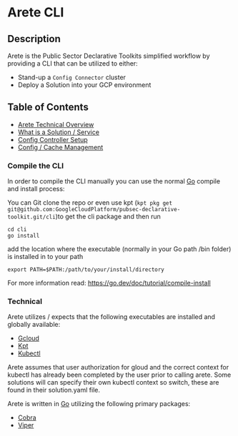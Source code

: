 # Arete CLI #

## Description ##

Arete is the Public Sector Declarative Toolkits simplified workflow by providing a CLI that can be utilized to either:

- Stand-up a `Config Connector` cluster
- Deploy a Solution into your GCP environment

## Table of Contents ##

- [Arete Technical Overview](#technical)
- [What is a Solution / Service](./docs/solutions.md)
- [Config Controller Setup](./docs/create.md)
- [Config / Cache Management](./docs/config.md)

### Compile the CLI ###

In order to compile the CLI manually you can use the normal [Go](https://go.dev) compile and install process:

You can Git clone the repo or even use kpt (`kpt pkg get git@github.com:GoogleCloudPlatform/pubsec-declarative-toolkit.git/cli`)to get the cli package and then run

```shell
cd cli
go install
```

add the location where the executable (normally in your Go path /bin folder) is installed in to your path

```shell
export PATH=$PATH:/path/to/your/install/directory
```

For more information read: <https://go.dev/doc/tutorial/compile-install>

### Technical ###

Arete utilizes / expects that the following executables are installed and globally available:

- [Gcloud](https://cloud.google.com/sdk/gcloud)
- [Kpt](https://kpt.dev/)
- [Kubectl](https://kubernetes.io/docs/tasks/tools/)

Arete assumes that user authorization for gloud and the correct context for kubectl has already been completed by the user prior to calling arete. Some solutions will can specify their own kubectl context so switch, these are found in their solution.yaml file.

Arete is written in [Go](https://go.dev) utilizing the following primary packages:

- [Cobra](https://github.com/spf13/cobra)
- [Viper](https://github.com/spf13/viper)
